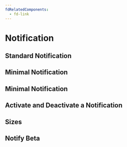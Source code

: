 ```yaml
---
fdRelatedComponents:
  - fd-link
---
```


# Notification

## Standard Notification
<d-example name="default">
</d-example>

## Minimal Notification
<d-example name="minimal">
</d-example>

## Minimal Notification
<d-example name="types">
</d-example>

## Activate and Deactivate a Notification
<d-example name="active">
</d-example>

## Sizes
<d-example name="sizes">
</d-example>

## Notify <FdBadge>Beta</FdBadge>
<d-example name="notify">
</d-example>
